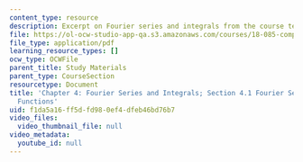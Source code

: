 ```yaml
---
content_type: resource
description: Excerpt on Fourier series and integrals from the course textbook.
file: https://ol-ocw-studio-app-qa.s3.amazonaws.com/courses/18-085-computational-science-and-engineering-i-fall-2008/f1da5a16ff5dfd980ef4dfeb46bd76b7_cse41.pdf
file_type: application/pdf
learning_resource_types: []
ocw_type: OCWFile
parent_title: Study Materials
parent_type: CourseSection
resourcetype: Document
title: 'Chapter 4: Fourier Series and Integrals; Section 4.1 Fourier Series for Periodic
  Functions'
uid: f1da5a16-ff5d-fd98-0ef4-dfeb46bd76b7
video_files:
  video_thumbnail_file: null
video_metadata:
  youtube_id: null
---
```

